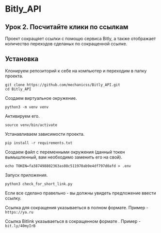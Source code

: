 # Bitly_API
 
 ## Урок 2. Посчитайте клики по ссылкам
Проект сокращяет ссылки с помощю сервиса Bitly, а также
отображает количество переходов  сделаных по сокращенной ссылке.

## Установка
Клонируем репозиторий к себе на компьютер и переходим в папку проекта.
```
git clone https://github.com/mechanicss/Bitly_API.git
cd Bitly_API
```
Создаем виртуальное окружение.
```
python3 -m venv venv
```
Активируем его.
```
source venv/bin/activate
```
Устанавливаем зависимости проекта.
```
pip install -r requirements.txt
```
Создаем файл с переменными окружения (данный токен вымышленный, вам необходимо заменить его на свой).
```
echo TOKEN=fa387498802363as08c511970ab9e4df797d0afd > .env
```
Запуск приложения.
```
python3 check_for_short_link.py
```
Если все сделано правельно - вы должны увидеть предложение ввести ссылку.

Ссылка для сокращения указываеться в полном формате. Пример - `https://ya.ru`

Ссылка Bitlink указываеться в сокращенном формате . Пример - `bit.ly/40myIrB`
